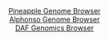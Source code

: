 <div id="Pineapple_Genome_Browser" align="center">
  <a href="https://igv.org/app/?sessionURL=blob:zZL_i5swGMb_l0CPDaxGrVqFY9juel.5XtuzhR6HpBptVk1skurZ0v99WdnYLzu4_rAxSCB5SPI.75PPAdSYC8IoCIClm45umkADYs2aGSqrAj.iEgsQZKgQWAMcZ5hjmmAQHECGhETR9EHdXEtZicAwiKy6JaI504WtoxLtGUWN0BNWGkNWFGjFOJKMC2PAUc0MktfdBq9QVemqtq07RookMlBRrRkVzKgwzeNGvRf_kuIcU1biuNwVkpwMxMqP8pjqGfoSLmZhkmAh7nF7m16G97fh3L6KltfucBmNbxaRu7iYkZwiueP4ks3SJ3s1cdDdvnHadrqc5onlWY9sEnbsrxdXbxXhWFyantm31bQcFQyhKX77n3pWg5zZ9_P11M153bEG1RBuvnl4ucH7SccapchvlHr7x.5dcNRAwZKdogEka.4FJtRs6GqO5XZ_LM2.BqGvMuKMgODlVQOSo2Sjjr8cgGwrxQwQeLs74aMBxlPMQdD1IfRM37ecnteDvm8etQPY8eLvBTyKpr4HrdCy3DgjhVRAp7GgldARpXqdZHq.PzNRr53fPDx4bX_5FLF6srnBg7E_WvSuxeSdLDWgSp8.UTX6EUf_hL2PGNHl6lzgxvONwmrHh4NR_TyN2J5t7WxL5_1xL4TvBnReOBnjJZLqvFLU9idvNeIEUamEmgiyIgWR7ULlyBoQmJatsAUJK5jiEPB89QlqUDMd.Pk3nvbx9fgd">Pineapple Genome Browser</a>
</div>
<div id="Alphonso_Genome_Browser" align="center">
  <a href="https://igv.org/app/?sessionURL=blob:zZJba9swGIb_i6BlA8e27PoIYTjpYZmb9OA5KSnFKI7saLUlR1LsJiH_fVrZ2M0KzcXGQBfShw7v9.jZgxZzQRgFIbB06OgQAg2IFesSVDcVnqAaCxAWqBJYAxwXmGOaYxDuQYGEROn9tTq5krIRoWEQ2fRqREumC1tHNdoxijqh56w2hqyq0IJxJBkXxoCjlhmkbHsdXqCm0dXbtu4YSySRgapmxahgRoNpmXXqvuxXKSsxZTXO6k0lyWuATOVRGZd6gT5FsyTKcyxEjLejZT.KR9HUvkjnV.5wnt58nqXu7DQhJUVyw3HfhyfWZbq1ZXLhxd3YT8yCRis6WA9d6.7EPj.9eGkIx6IPPejbHgwcT6EhdIlf_qeu1SBHdj7dPSTn_pe5AjAYpOuv8ZjDdBS7_uQ6yd_o_KCBiuUb5QLIV9wLoanZpqs5ltv7MYW.ZpqB4sMZAeHjkwYkR_mz2v64B3LbKGOAwOvNqzwaYHyJOQh7gWmq6wPLOfPOzCCAB20PNrz6e3Av0_vAM63IstysIJVUOi8zQRuhI0r1Ni_0cnckzWB938pki6_gfHqnlLJd6Uzw7Tq4KeP0jzR9RUA9_vqFqtX3ZPon5r0niC4Xx.o2HotdVCjXRhPrdteWbPGtvHqIO__Z52dvAjoOTsF4jaTarypq.dO4FnGCqFSFlgiyIBWR25niyDoQQstW4oKcVUyZCHi5.GBqpgYd8.NvQe3D0.E7">Alphonso Genome Browser</a>
</div>


<div id="DAF_Genomics_Browser" align="center">
  <a href="https://igv.org/app/?sessionURL=blob:tZFra9swFIb_i6D9ZDuW7NixIQzTtF3I2rFkbjaXElT7.NJakivJS9KQ_z7hdQx2YQw60BES5_K.0nNAX0CqRnAUI.LgsYMxspCqxXZFWdfCNWWgUFzSVoGFJJQggeeA4gMqqdI0Xb4znbXWnYpHo4KWdgVcsCZXjvIc2tlK9LoGU2oThzL6LDjdKicXzBRrOqJtVwuuxIjmOShlu6MOeLXZUrN9z22GkbBhfaubQXVjTBhjhVNS47bhBez.YuQ_KJvVvEnWq2ToX8B.XkyTxTy58c7T7DI4y9L3b9dpsD5dNRWnupcw3V_xOrma1Vv2ceGqh8f78jMUWTH_UE1OvNnp.a5rJKgpDvHEMxFhdLRQK_LeIEB5LXGMfSskE4v4vv1y9MaB.QMpGhTf3llIS5o_mvLbA9L7zoBCCp76gZmFhCxAotiOXDfEUUTGfui7UYSP1gH1sn1lkhfpMgpdkhASOPeUGf2yaYfvM0K_Jl8L40.TTfwrpgngm9ny6UxdZtlDwD.dkAtZ6Gdv7lc78VtQxPj_48NKIRnVJvXt.oKFtkaPAdc_uHjHu.NX">DAF Genomics Browser</a>
</div>
